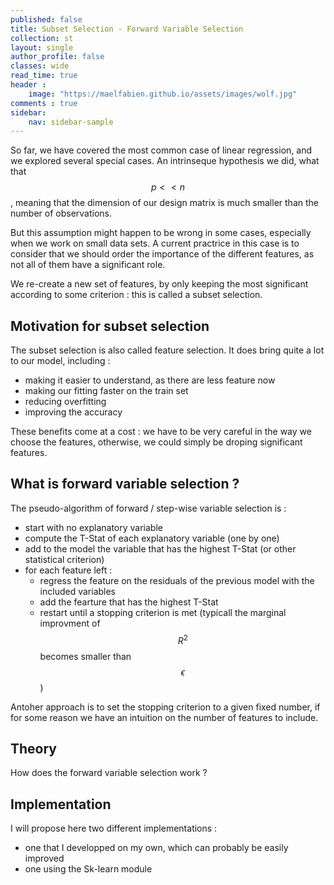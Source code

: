 ```yaml
---
published: false
title: Subset Selection - Forward Variable Selection
collection: st
layout: single
author_profile: false
classes: wide
read_time: true
header :
    image: "https://maelfabien.github.io/assets/images/wolf.jpg"
comments : true
sidebar:
    nav: sidebar-sample
---
```


So far, we have covered the most common case of linear regression, and we explored several special cases. An intrinseque hypothesis we did, what that $$ p << n $$, meaning that the dimension of our design matrix is much smaller than the number of observations. 

But this assumption might happen to be wrong in some cases, especially when we work on small data sets. A current practrice in this case is to consider that we should order the importance of the different features, as not all of them have a significant role. 

We re-create a new set of features, by only keeping the most significant according to some criterion : this is called a subset selection.

## Motivation for subset selection 

The subset selection is also called feature selection. It does bring quite a lot to our model, including :
- making it easier to understand, as there are less feature now
- making our fitting faster on the train set
- reducing overfitting 
- improving the accuracy

These benefits come at a cost : we have to be very careful in the way we choose the features, otherwise, we could simply be droping significant features. 

## What is forward variable selection ?

The pseudo-algorithm of forward / step-wise variable selection is :
- start with no explanatory variable 
- compute the T-Stat of each explanatory variable (one by one)
- add to the model the variable that has the highest T-Stat (or other statistical criterion)
- for each feature left :
    - regress the feature on the residuals of the previous model with the included variables
    - add the fearture that has the highest T-Stat
    -  restart until a stopping criterion is met (typicall the marginal improvment of $$ R^2 $$ becomes smaller than $$ {\epsilon} $$)

Antoher approach is to set the stopping criterion to a given fixed number, if for some reason we have an intuition on the number of features to include.

## Theory

How does the forward variable selection work ?




## Implementation

I will propose here two different implementations :
- one that I developped on my own, which can probably be easily improved
- one using the Sk-learn module


